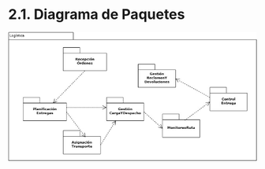 # 2.1. Diagrama de Paquetes

<p align="center">
    <img src="diagrama_paquetes.jpg" alt="San Fernando">
</p>